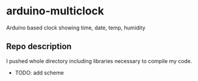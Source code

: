 # arduino-multiclock
Arduino based clock showing time, date, temp, humidity

## Repo description

I pushed whole directory including libraries necessary to compile my code.
* TODO: add scheme
